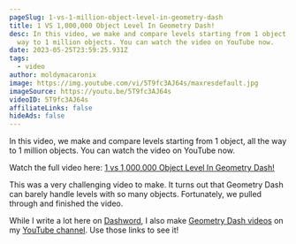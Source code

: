 ```yaml
---
pageSlug: 1-vs-1-million-object-level-in-geometry-dash
title: 1 VS 1,000,000 Object Level In Geometry Dash!
desc: In this video, we make and compare levels starting from 1 object, all the
  way to 1 million objects. You can watch the video on YouTube now.
date: 2023-05-25T23:59:25.931Z
tags:
  - video
author: moldymacaronix
image: https://img.youtube.com/vi/5T9fc3AJ64s/maxresdefault.jpg
imageSource: https://youtu.be/5T9fc3AJ64s
videoID: 5T9fc3AJ64s
affiliateLinks: false
hideAds: false
---
```

In this video, we make and compare levels starting from 1 object, all the way to 1 million objects. You can watch the video on YouTube now.

Watch the full video here: [1 vs 1,000,000 Object Level In Geometry Dash!](https://youtu.be/5T9fc3AJ64s)

This was a very challenging video to make. It turns out that Geometry Dash can barely handle levels with so many objects. Fortunately, we pulled through and finished the video.

While I write a lot here on [Dashword](/authors/moldymacaronix/), I also make [Geometry Dash videos](https://www.youtube.com/channel/UCseHDTIJ6ecGo2WcNAFLFCg/videos) on my [YouTube channel](https://www.youtube.com/channel/UCseHDTIJ6ecGo2WcNAFLFCg). Use those links to see it!